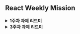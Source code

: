 ## React Weekly Mission

<details> 
  <summary><b>1주차 과제 리드미</b></summary>

### [ 프로젝트 페이지 리액트로 재구현 ]

#### 목표

JSX 또는 React API를 사용해, Vanilla 프로젝트에서 구현한 인터페이스의 일부를 마크업하여 웹 브라우저에 렌더링되도록 만듭니다.

---

#### 환경구성

vite와 tailwind를 동시 사용할 수 있게 구성
(참고 : https://tailwindcss.com/docs/guides/vite)

---

#### 컴포넌트 분리

<img src="https://github.com/iamjinpark/react-homework/assets/146078235/1ba8a86a-491b-4169-aa21-5bf553c68e93">

1.  뒤로가기 버튼 = GoBackButton.jsx<br />
2.  로그인 안내 문구 = LoginText.jsx<br />
3.  로그인 입력창 = LoginInput.jsx<br />
4.  이메일로 계정찾기 = FindAccountText.jsx<br />

총 4파트로 구분했으며 각 컴포넌트별로 파일 생성

<p align="center">
<img src="https://github.com/iamjinpark/react-homework/assets/146078235/d84b24c7-e69b-4b09-9d25-59ef68bb28e0" width="200px" >
</p>

---

#### 각 컴포넌트별 코드 구성

##### 1. GoBackButton

함수 설정 후 html 구성을 리턴하는 형식으로 작성
이미지를 불러올땐 import 사용 후 { 이미지이름 }으로 사용

```
import React from "react";
import direction from "../../public/images/directionL.svg";

export function GoBackButton() {
  return (
    <button>
      <img src={direction} alt="뒤로가기" className="w-[1.25rem] h-[1.25rem]" />
    </button>
  );
}
```

##### 2. LoginText

```
import React from "react";

export function LoginText() {
  return (
    <div className="py-[0.75rem]">
      <p className="text-lg font-semibold">안녕하세요!</p>
      <p className="text-lg font-semibold">휴대폰 번호로 로그인해주세요</p>
      <p className="text-xs">
        휴대폰 번호는 안전하게 보관되며 서로에게 공개되지 않아요.
      </p>
    </div>
  );
}
```

##### 3. LoginInput

useState 사용으로 입력값 유효성 검사까지 하고 싶었으나 하지 못함
추후 수업에서 배운 뒤 적용해볼 예정

```
import { useState } from "react";
import React from "react";

export function LoginInput() {
  return (
    <form className="login-form-before flex flex-col justify-center items-center gap-3 mb-[0.75rem]">
      <label htmlFor="phoneNumber" className="login-label-phoneNumber sr-only">
        휴대폰 번호 입력
      </label>
      <input
        className="login-input-phoneNumber border-solid border-[0.5px] border-gray-900 rounded-sm w-full h-[2.375rem] py-[0.5rem] px-[0.75rem] placeholder:text-base font-normal"
        type="tel"
        id="phoneNumber"
        name="phoneNumber"
        placeholder="휴대폰 번호(-없이 숫자만 입력)"
        pattern="[0-9]{3}[0-9]{4}[0-9]{4}"
        maxLength="11"
        required
      />
      <button
        className="login-button-verify timer-button border-solid border-[0.5px] rounded-sm w-full h-[2.375rem] py-[0.5rem] text-base font-normal text-gray-500"
        id="verify"
        type="submit"
        aria-label="인증문자 받기"
        disabled
      >
        인증문자 받기
      </button>
    </form>
  );
}

```

##### 4.FindAccountText

```
import React from "react";

export function FindAccountText() {
  return (
    <div className="flex flex-row justify-center items-center gap-2">
      <p className="text-sm text-gray-500">휴대폰 번호가 변경되었나요?</p>
      <a href="/" className="text-sm underline underline-offset-2">
        이메일로 계정찾기
      </a>
    </div>
  );
}

```

##### 각 컴포넌트 App.js에 합치기

<img src="https://github.com/iamjinpark/react-homework/assets/146078235/43ea5522-7ce7-4ecb-a32e-46e603ae23be">

---

#### 최종 렌더링 구현

<img src="https://github.com/iamjinpark/react-homework/assets/146078235/1aff3e47-1543-47ae-96cf-d13408d85c6e">

---

#### 느낀점

리액트의 렌더링 구조에 대해 잘 파악할 수 있었고 (App.js -> main.js -> 최종 렌더링) <br/>
컴포넌트별로 쪼갠 뒤 App.js에서 깔끔하게 코드를 정리한 점을 보면서 리액트의 편리함을 깨달을 수 있었다.
아직은 렌더링만 할 수 있는 실력이지만 추후 이벤트 함수 적용을 배워 유효성 검사 파트까지 구현하고 싶다.

</details>

<details> 
  <summary><b>3주차 과제 리드미</b></summary>

### [프로젝트 페이지 리액트로 구현 + 기능 추가]

#### 목표

- [x] 바닐라 프로젝트의 데이터베이스 연동 부분을 리액트로 구현합니다.
- [x] 리액트 방식으로 앱의 상태 및 사이드 이펙트를 관리해봅니다.
- [ ] 커스텀 훅 함수를 1개 이상 작성해 여러 곳에서 재사용 해봅니다.
- [ ] 가능한 경우, DOM 객체에 접근/조작하는 부분도 구현합니다. (옵션)
- [ ] 가능한 경우, Storybook을 활용해보세요. (옵션)

#### 구현 기능

<p align="center">
<img src="https://github.com/iamjinpark/react-homework/assets/146078235/fea0bf73-2a3a-473b-8a74-a46bb3d795ce">
</p>

카테고리 페이지에 서치 기능을 추가했다.
바닐라 프로젝트때 구현해보고 싶었던 기능이였는데 화면에 바로 렌더링 되는 방법을 몰라 아예 input 태그를 지우고 제출했었는데 리액트 덕분에 손쉽게 구현할 수 있었다. <br/>(하지만 절대 과정이 손쉽지는 않았다.)

#### category.json 파일 생성

바닐라 프로젝트때 하드코딩으로 직접 type, name, id 값을 각 아이템마다 직접 다 쳤다면,
리액트에서는 컴포넌트 생성 후 데이터.json 에서 불러와 리스트 렌더링을 사용하면 된다.

<p align="center">
<img src="https://github.com/iamjinpark/react-homework/assets/146078235/462c5e52-d73f-4c10-92c5-2b1a6515283f">
</p>

#### 컴포넌트 구성

[이전]<br/>
각 SearchInput, CategoryItem, CategoryButton로 구분한 뒤 SearchForm 내부에 추가하는 방식으로 구현
그러나 SearchInput 컴포넌트 내에 onChange 함수를 적용할 수 없었고 (상태 관리 연동이 안됨), CategoryItem에 filter 기능을 연동할 수 없는 문제점 발생
<br/>
[이후]<br/>
SearchForm 태그 내부에 컴포넌트가 아닌 JSX 구문으로 추가한 뒤 각 속성들을 추가해줌

1. SearchInput 컴포넌트 대신에 아래 코드와 같이 추가

```
<input
            id="search"
            type="search"
            placeholder="분야 (이름)로 검색 (ex.프론트)"
            className="category-search-input w-full h-[1.125rem] placeholder:text-base appearance-none outline-none"
            defaultValue={searchText}
            onChange={debounce(handleSearch)}
          />
```

2. CategoryItem에 map을 사용해서 직접 속성값 (item.\*) 추가

```
 {filteredNameSecond.map((item) => (
          <div className="w-[49%] mt-3" key={item.id}>
            <label
              htmlFor={item.id}
              className="category-label w-full flex justify-between items-center bg-gray-300 p-[0.75rem] rounded-2xl"
            >
              <div className="flex flex-col">
                <p className=" text-[0.6875rem] leading-4 font-semibold text-gray-100">
                  {item.type}
                </p>
                <p className="text-lg leading-7 font-semibold text-nowrap">
                  {item.name}
                </p>
              </div>
              <input
                value={item.name}
                type="checkbox"
                id={item.id}
                className="category-checkbox appearance-none w-[1.25rem] h-[1.25rem] bg-categoryPlus bg-no-repeat bg-right checked:bg-categoryCheck"
              />
            </label>
          </div>
        ))}
```

#### 디바운스 함수 추가

##### 야무쌤과 만든 유틸함수 사용

input onChange 속성에 연결해주었다.

```
export default function debounce(callback, timeout = 400 /* 0.4s */) {
  let cleanup;

  // closure
  return (...args) => {
    clearTimeout(cleanup);
    cleanup = setTimeout(callback.bind(null, ...args), timeout);
  };
}
```

#### 상태관리

<p align="center">
<img src="https://github.com/iamjinpark/react-homework/assets/146078235/05ac795f-945d-4af2-97f4-f178ccbc7df3">
</p>

searchInput에 값을 입력하면 리액트 상태 관리로 인해 state에 값이 들어오는 것을 확인할 수 있다.

#### input 에 입력값이 화면에 바로 렌더링 될 수 있는 이유?

첫 렌더링 자체를 filter 메서드를 이용해 리스트 렌더링 해주고 입력값(즉, searchText)를 포함하고 있는 아이템 객체만 추후 렌더링하여 화면에 보여지는 구조로 코드를 짰다.

```
  const filteredNameSecond = category.filter((item) =>
    item.name.includes(searchText)
  );
```

#### 회고

useState에 대해서 개념을 잘 익혔다고 생각했는데 막상 코드로 상태 관리를 하려니 생각만큼 쉽지 않았다.
각 컴포넌트별로 어떤 값을 상태 관리 할 것인지, 어디에 이벤트를 줄 것인지 로직을 잘 생각해야했고 야무쌤과 수업에서 다룬 내용을 직접 응용하려니 쉽지 않았다. 단순히 텍스트를 리스트 렌더링했던 실습 예제와는 다르게 컴포넌트를 생성하고 적용하려니 컴포넌트 내부에 입력되야할 값들이 매칭되지 않거나, 화면에 렌더링이 되지 않거나 아주 다양한 문제점을 마주할 수 있었다. 그래도 바닐라 프로젝트 조원들의 도움과 야무쌤 코드를 찬찬히 훑어보며 최종적으로 원하는 기능을 구현할 수 있었다.

</details>
